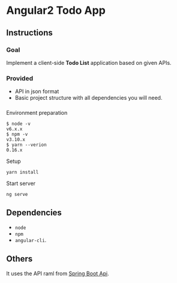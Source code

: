 # Angular2 Todo App

## Instructions

### Goal
Implement a client-side **Todo List** application based on given APIs.

### Provided

- API in json format
- Basic project structure with all dependencies you will need.

###

Environment preparation
```
$ node -v
v6.x.x
$ npm -v
v3.10.x
$ yarn --verion
0.16.x
```

Setup

```
yarn install
```

Start server

```
ng serve
```

## Dependencies

* `node` 
* `npm`
* `angular-cli`.

## Others
It uses the API raml from [Spring Boot Api](https://github.com/silverjava/rest-api-springboot).
